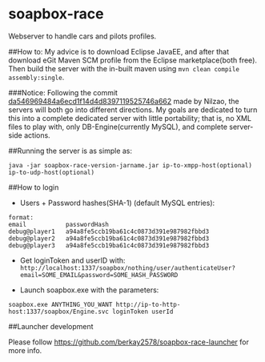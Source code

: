 # soapbox-race

Webserver to handle cars and pilots profiles.

##How to:
My advice is to download Eclipse JavaEE, and after that download eGit Maven SCM profile from the Eclipse marketplace(both free). Then build the server with the in-built maven using `mvn clean compile assembly:single`.

###Notice:
Following the commit [da546969484a6ecd1f14d4d8397119525746a662](https://github.com/berkay2578/soapbox-race/commit/da546969484a6ecd1f14d4d8397119525746a662) made by Nilzao, the servers will both go into different directions. My goals are dedicated to turn this into a complete dedicated server with little portability; that is, no XML files to play with, only DB-Engine(currently MySQL), and complete server-side actions.

##Running the server is as simple as:

    java -jar soapbox-race-version-jarname.jar ip-to-xmpp-host(optional) ip-to-udp-host(optional)

##How to login

- Users + Password hashes(SHA-1) (default MySQL entries):
```
format:
email           passwordHash
debug@player1	a94a8fe5ccb19ba61c4c0873d391e987982fbbd3
debug@player2	a94a8fe5ccb19ba61c4c0873d391e987982fbbd3
debug@player3	a94a8fe5ccb19ba61c4c0873d391e987982fbbd3
```

- Get loginToken and userID with:
`http://localhost:1337/soapbox/nothing/user/authenticateUser?email=SOME_EMAIL&password=SOME_HASH_PASSWORD`

- Launch soapbox.exe with the parameters: 

`soapbox.exe ANYTHING_YOU_WANT http://ip-to-http-host:1337/soapbox/Engine.svc loginToken userId`
    
##Launcher development

Please follow https://github.com/berkay2578/soapbox-race-launcher for more info.
